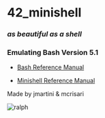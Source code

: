 # 42_minishell

### *as beautiful as a shell*

### Emulating Bash Version 5.1

* [Bash Reference Manual](http://www.gnu.org/software/bash/)

* [Minishell Reference Manual](http://github.com/jmartini89/42_minishell/wiki)

Made by jmartini & mcrisari

![ralph](https://camo.githubusercontent.com/50090271976ea10fa1d9c85e8d98d82c26f0b996b0eaa135363b8187201154e8/68747470733a2f2f7468756d62732e6766796361742e636f6d2f43616c6d4c6f6e67426f6e676f2d73697a655f726573747269637465642e676966)